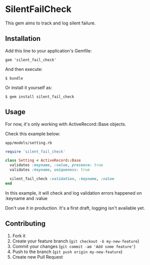# SilentFailCheck

This gem aims to track and log silent failure.

## Installation

Add this line to your application's Gemfile:

    gem 'silent_fail_check'

And then execute:

    $ bundle

Or install it yourself as:

    $ gem install silent_fail_check

## Usage

For now, it's only working with ActiveRecord::Base objects.

Check this example below:

`app/models/setting.rb`

```ruby
require 'silent_fail_check'

class Setting < ActiveRecord::Base
  validates :keyname, :value, presence: true
  validates :keyname, uniqueness: true

  silent_fail_check :validation, :keyname, :value
end
```

In this example, it will check and log validation errors happened on :keyname and :value 

Don't use it in production. It's a first draft, logging isn't available yet.

## Contributing

1. Fork it
2. Create your feature branch (`git checkout -b my-new-feature`)
3. Commit your changes (`git commit -am 'Add some feature'`)
4. Push to the branch (`git push origin my-new-feature`)
5. Create new Pull Request
